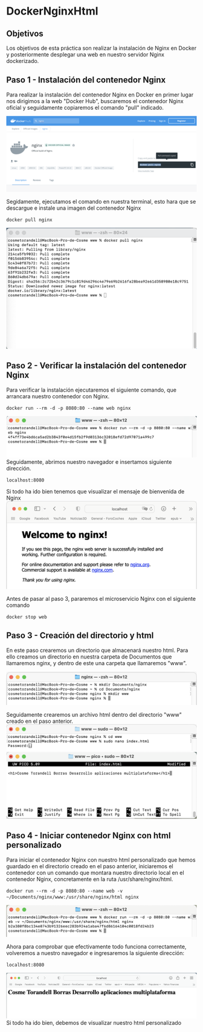 # DockerNginxHtml

## Objetivos

Los objetivos de esta práctica son realizar la instalación de Nginx en Docker y posteriormente desplegar una web en nuestro servidor Nginx dockerizado.

## Paso 1 - Instalación del contenedor Nginx

Para realizar la instalación del contenedor Nginx en Docker en primer lugar nos dirigimos a la web "Docker Hub", buscaremos el contenedor Nginx oficial y seguidamente copiaremos el comando "pull" indicado.

![dockerhub](https://github.com/cosmetorandellborras/DockerNginxHtml/blob/main/dockerhub.png)

Segidamente, ejecutamos el comando en nuestra terminal, esto hara que se descargue e instale una imagen del contenedor Nginx
~~~
docker pull nginx
~~~
![dockerpull](https://github.com/cosmetorandellborras/DockerNginxHtml/blob/main/docker%20pull.png)

## Paso 2 - Verificar la instalación del contenedor Nginx

Para verificar la instalación ejecutaremos el siguiente comando, que arrancara nuestro contenedor con Nginx.
~~~
docker run --rm -d -p 8080:80 --name web nginx
~~~
![dockerRun](https://github.com/cosmetorandellborras/DockerNginxHtml/blob/main/docker%20run.png)
Seguidamente, abrimos nuestro navegador e insertamos siguiente dirección.
~~~
localhost:8080
~~~
Si todo ha ido bien tenemos que visualizar el mensaje de bienvenida de Nginx
![landingNginx](https://github.com/cosmetorandellborras/DockerNginxHtml/blob/main/landingNginx.png)

Antes de pasar al paso 3, pararemos el microservicio Nginx con el siguiente comando

~~~
docker stop web
~~~

## Paso 3 - Creación del directorio y html

En este paso crearemos un directorio que almacenará nuestro html.
Para ello creamos un directorio en nuestra carpeta de Documentos que llamaremos nginx, y dentro de este una carpeta que llamaremos "www".

![Directorio](https://github.com/cosmetorandellborras/DockerNginxHtml/blob/main/Directorio.png)

Seguidamente crearemos un archivo html dentro del directorio "www" creado en el paso anterior.
![nano1](https://github.com/cosmetorandellborras/DockerNginxHtml/blob/main/nano.png)
![nano2](https://github.com/cosmetorandellborras/DockerNginxHtml/blob/main/nano2.png)

## Paso 4 - Iniciar contenedor Nginx con html personalizado

Para iniciar el contenedor Nginx con nuestro html personalizado que hemos guardado en el directorio creado en el paso anterior, iniciaremos el contenedor con un comando que montara nuestro directorio local en el contenedor Nginx, concretamente en la ruta /usr/share/nginx/html.

~~~
docker run --rm -d -p 8080:80 --name web -v ~/Documents/nginx/www:/usr/share/nginx/html nginx
~~~

![dockerrun2](https://github.com/cosmetorandellborras/DockerNginxHtml/blob/main/dockerrun2.png)

Ahora para comprobar que efectivamente todo funciona correctamente, volveremos a nuestro navegador e ingresaremos la siguiente dirección:
~~~
localhost:8080
~~~
![htmlfinal](https://github.com/cosmetorandellborras/DockerNginxHtml/blob/main/htmlfinal.png)
Si todo ha ido bien, debemos de visualizar nuestro html personalizado
